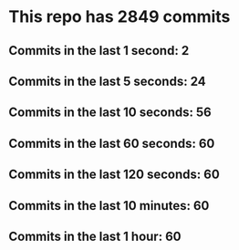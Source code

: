 # This repo has 2849 commits

## Commits in the last 1 second: 2
## Commits in the last 5 seconds: 24
## Commits in the last 10 seconds: 56
## Commits in the last 60 seconds: 60
## Commits in the last 120 seconds: 60
## Commits in the last 10 minutes: 60
## Commits in the last 1 hour: 60
